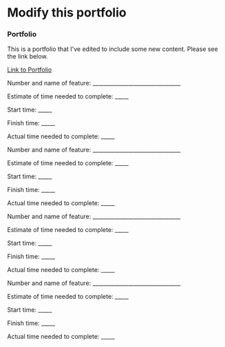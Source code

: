 # Modify this portfolio
### Portfolio

This is a portfolio that I've edited to include some new content. Please see the link below.



[Link to Portfolio](https://30197d-portfolio.netlify.app/) 

Number and name of feature: ________________________________

Estimate of time needed to complete: _____

Start time: _____

Finish time: _____

Actual time needed to complete: _____

Number and name of feature: ________________________________

Estimate of time needed to complete: _____

Start time: _____

Finish time: _____

Actual time needed to complete: _____ 


Number and name of feature: ________________________________

Estimate of time needed to complete: _____

Start time: _____

Finish time: _____

Actual time needed to complete: _____ 


Number and name of feature: ________________________________

Estimate of time needed to complete: _____

Start time: _____

Finish time: _____

Actual time needed to complete: _____ 